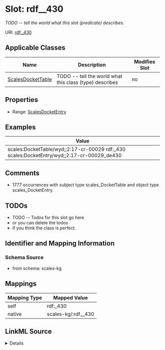 

# Slot: rdf__430


_TODO -- tell the world what this slot (predicate) describes._





URI: [rdf:_430](http://www.w3.org/1999/02/22-rdf-syntax-ns#_430)



<!-- no inheritance hierarchy -->





## Applicable Classes

| Name | Description | Modifies Slot |
| --- | --- | --- |
| [ScalesDocketTable](../classes/ScalesDocketTable.md) | TODO -- tell the world what this class (type) describes |  no  |







## Properties

* Range: [ScalesDocketEntry](../classes/ScalesDocketEntry.md)






## Examples

| Value |
| --- |
| scales:DocketTable/wyd;;2:17-cr-00029 rdf:_430 scales:DocketEntry/wyd;;2:17-cr-00029_de430 |

## Comments

* 1777 occurrences with subject type scales_DocketTable and object type scales_DocketEntry.

## TODOs

* TODO -- Todos for this slot go here
* or you can delete the todos
* if you think the class is perfect.

## Identifier and Mapping Information







### Schema Source


* from schema: scales-kg




## Mappings

| Mapping Type | Mapped Value |
| ---  | ---  |
| self | rdf:_430 |
| native | scales-kg/:rdf__430 |




## LinkML Source

<details>
```yaml
name: rdf__430
description: TODO -- tell the world what this slot (predicate) describes.
todos:
- TODO -- Todos for this slot go here
- or you can delete the todos
- if you think the class is perfect.
comments:
- 1777 occurrences with subject type scales_DocketTable and object type scales_DocketEntry.
examples:
- value: scales:DocketTable/wyd;;2:17-cr-00029 rdf:_430 scales:DocketEntry/wyd;;2:17-cr-00029_de430
from_schema: scales-kg
rank: 1000
slot_uri: rdf:_430
alias: rdf__430
domain_of:
- scales_DocketTable
range: scales_DocketEntry

```
</details>